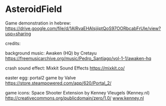 # AsteroidField

Game demonstration in hebrew: https://drive.google.com/file/d/1AIRvaEHAlsjjiptQoS97OORbcabFrUIe/view?usp=sharing




credits:

background music:
Awaken (HQ) by Cretayu
https://freemusicarchive.org/music/Pedro_Santiago/vol-1-1/awaken-hq

crash sound effect:
Mixkit Sound Effects
https://mixkit.co/

easter egg:
portal2 game by Valve
https://store.steampowered.com/app/620/Portal_2/

game icons:
Space Shooter Extension by  Kenney Vleugels (Kenney.nl)
http://creativecommons.org/publicdomain/zero/1.0/
www.kenney.nl
